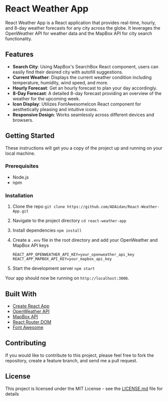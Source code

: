 # React Weather App

React Weather App is a React application that provides real-time, hourly, and 8-day weather forecasts for any city across the globe. It leverages the OpenWeather API for weather data and the MapBox API for city search functionality.

## Features

- **Search City**: Using MapBox's SearchBox React component, users can easily find their desired city with autofill suggestions.
- **Current Weather**: Displays the current weather condition including temperature, humidity, wind speed, and more.
- **Hourly Forecast**: Get an hourly forecast to plan your day accordingly.
- **8-Day Forecast**: A detailed 8-day forecast providing an overview of the weather for the upcoming week.
- **Icon Display**: Utilizes FontAwesomeIcon React component for aesthetically pleasing and intuitive icons.
- **Responsive Design**: Works seamlessly across different devices and browsers.

## Getting Started

These instructions will get you a copy of the project up and running on your local machine.

### Prerequisites

- Node.js
- npm

### Installation

1. Clone the repo
   `git clone https://github.com/ADAidan/React-Weather-App.git`

2. Navigate to the project directory
   `cd react-weather-app`

3. Install dependencies
   `npm install`

4. Create a `.env` file in the root directory and add your OpenWeather and MapBox API keys
    ```
    REACT_APP_OPENWEATHER_API_KEY=your_openweather_api_key
    REACT_APP_MAPBOX_API_KEY=your_mapbox_api_key
    ```

5. Start the development server
`npm start`

Your app should now be running on `http://localhost:3000`.

## Built With

- [Create React App](https://reactjs.org/docs/create-a-new-react-app.html#create-react-app)
- [OpenWeather API](https://openweathermap.org/api)
- [MapBox API](https://docs.mapbox.com/mapbox-gl-js/example/mapbox-gl-geocoder/)
- [React Router DOM](https://reactrouter.com/web/guides/quick-start)
- [Font Awesome](https://fontawesome.com/how-to-use/on-the-web/using-with/react)

## Contributing

If you would like to contribute to this project, please feel free to fork the repository, create a feature branch, and send me a pull request.

## License

This project is licensed under the MIT License - see the [LICENSE.md](LICENSE.md) file for details